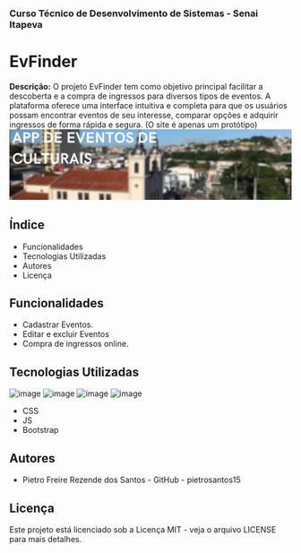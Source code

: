 ### Curso Técnico de Desenvolvimento de Sistemas - Senai Itapeva
# EvFinder
**Descrição:**
O projeto EvFinder tem como objetivo principal facilitar a descoberta e a compra de ingressos para diversos tipos de eventos. A plataforma oferece uma interface intuitiva e completa para que os usuários possam encontrar eventos de seu interesse, comparar opções e adquirir ingressos de forma rápida e segura. (O site é apenas um protótipo)
![oi](/assets/img/APP%20DE%20EVENTOS%20CULTURAIS.png)
## Índice
- Funcionalidades
- Tecnologias Utilizadas
- Autores
- Licença
## Funcionalidades
 - Cadastrar Eventos.
 - Editar e excluir Eventos 
 - Compra de ingressos online.
## Tecnologias Utilizadas
![image](https://img.shields.io/badge/CSS3-1572B6?style=for-the-badge&logo=css3&logoColor=white)
![image](https://img.shields.io/badge/JavaScript-323330?style=for-the-badge&logo=javascript&logoColor=F7DF1E)
![image](https://img.shields.io/badge/HTML5-E34F26?style=for-the-badge&logo=html5&logoColor=white)
![image](https://img.shields.io/badge/Bootstrap-563D7C?style=for-the-badge&logo=bootstrap&logoColor=white)

 - CSS
 - JS
 - Bootstrap
## Autores
- Pietro Freire Rezende dos Santos - GitHub - pietrosantos15

## Licença
Este projeto está licenciado sob a Licença MIT - veja o arquivo LICENSE para mais detalhes.
